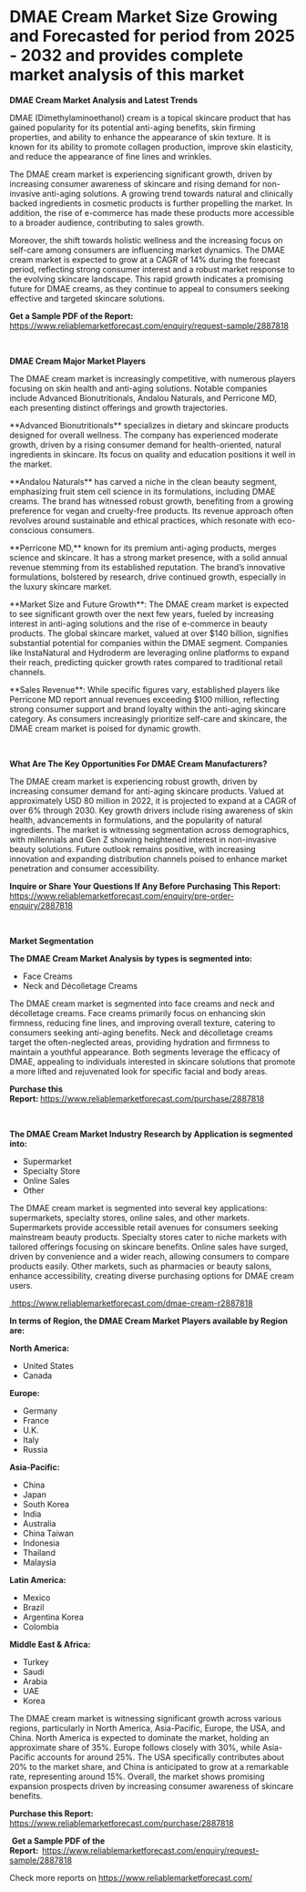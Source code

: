 <p><h1>DMAE Cream Market Size Growing and Forecasted for period from 2025 - 2032 and provides complete market analysis of this market</h1></p><p><strong>DMAE Cream Market Analysis and Latest Trends</strong></p>
<p><p>DMAE (Dimethylaminoethanol) cream is a topical skincare product that has gained popularity for its potential anti-aging benefits, skin firming properties, and ability to enhance the appearance of skin texture. It is known for its ability to promote collagen production, improve skin elasticity, and reduce the appearance of fine lines and wrinkles. </p><p>The DMAE cream market is experiencing significant growth, driven by increasing consumer awareness of skincare and rising demand for non-invasive anti-aging solutions. A growing trend towards natural and clinically backed ingredients in cosmetic products is further propelling the market. In addition, the rise of e-commerce has made these products more accessible to a broader audience, contributing to sales growth. </p><p>Moreover, the shift towards holistic wellness and the increasing focus on self-care among consumers are influencing market dynamics. The DMAE cream market is expected to grow at a CAGR of 14% during the forecast period, reflecting strong consumer interest and a robust market response to the evolving skincare landscape. This rapid growth indicates a promising future for DMAE creams, as they continue to appeal to consumers seeking effective and targeted skincare solutions.</p></p>
<p><strong>Get a Sample PDF of the Report:&nbsp;</strong> <a href="https://www.reliablemarketforecast.com/enquiry/request-sample/2887818?utm_campaign=2325&utm_medium=2&utm_source=Github&utm_content=ia&utm_term=14032025&utm_id=dmae-cream">https://www.reliablemarketforecast.com/enquiry/request-sample/2887818</a></p>
<p>&nbsp;</p>
<p><strong>DMAE Cream Major Market Players</strong></p>
<p><p>The DMAE cream market is increasingly competitive, with numerous players focusing on skin health and anti-aging solutions. Notable companies include Advanced Bionutritionals, Andalou Naturals, and Perricone MD, each presenting distinct offerings and growth trajectories.</p><p>**Advanced Bionutritionals** specializes in dietary and skincare products designed for overall wellness. The company has experienced moderate growth, driven by a rising consumer demand for health-oriented, natural ingredients in skincare. Its focus on quality and education positions it well in the market.</p><p>**Andalou Naturals** has carved a niche in the clean beauty segment, emphasizing fruit stem cell science in its formulations, including DMAE creams. The brand has witnessed robust growth, benefiting from a growing preference for vegan and cruelty-free products. Its revenue approach often revolves around sustainable and ethical practices, which resonate with eco-conscious consumers.</p><p>**Perricone MD,** known for its premium anti-aging products, merges science and skincare. It has a strong market presence, with a solid annual revenue stemming from its established reputation. The brand’s innovative formulations, bolstered by research, drive continued growth, especially in the luxury skincare market.</p><p>**Market Size and Future Growth**: The DMAE cream market is expected to see significant growth over the next few years, fueled by increasing interest in anti-aging solutions and the rise of e-commerce in beauty products. The global skincare market, valued at over $140 billion, signifies substantial potential for companies within the DMAE segment. Companies like InstaNatural and Hydroderm are leveraging online platforms to expand their reach, predicting quicker growth rates compared to traditional retail channels.</p><p>**Sales Revenue**: While specific figures vary, established players like Perricone MD report annual revenues exceeding $100 million, reflecting strong consumer support and brand loyalty within the anti-aging skincare category. As consumers increasingly prioritize self-care and skincare, the DMAE cream market is poised for dynamic growth.</p></p>
<p>&nbsp;</p>
<p><strong>What Are The Key Opportunities For DMAE Cream Manufacturers?</strong></p>
<p><p>The DMAE cream market is experiencing robust growth, driven by increasing consumer demand for anti-aging skincare products. Valued at approximately USD 80 million in 2022, it is projected to expand at a CAGR of over 6% through 2030. Key growth drivers include rising awareness of skin health, advancements in formulations, and the popularity of natural ingredients. The market is witnessing segmentation across demographics, with millennials and Gen Z showing heightened interest in non-invasive beauty solutions. Future outlook remains positive, with increasing innovation and expanding distribution channels poised to enhance market penetration and consumer accessibility.</p></p>
<p><strong>Inquire or Share Your Questions If Any Before Purchasing This Report:</strong> <a href="https://www.reliablemarketforecast.com/enquiry/pre-order-enquiry/2887818?utm_campaign=2325&utm_medium=2&utm_source=Github&utm_content=ia&utm_term=14032025&utm_id=dmae-cream">https://www.reliablemarketforecast.com/enquiry/pre-order-enquiry/2887818</a></p>
<p>&nbsp;</p>
<p><strong>Market Segmentation</strong></p>
<p><strong>The DMAE Cream Market Analysis by types is segmented into:</strong></p>
<p><ul><li>Face Creams</li><li>Neck and Décolletage Creams</li></ul></p>
<p><p>The DMAE cream market is segmented into face creams and neck and décolletage creams. Face creams primarily focus on enhancing skin firmness, reducing fine lines, and improving overall texture, catering to consumers seeking anti-aging benefits. Neck and décolletage creams target the often-neglected areas, providing hydration and firmness to maintain a youthful appearance. Both segments leverage the efficacy of DMAE, appealing to individuals interested in skincare solutions that promote a more lifted and rejuvenated look for specific facial and body areas.</p></p>
<p><strong>Purchase this Report:&nbsp;</strong><a href="https://www.reliablemarketforecast.com/purchase/2887818?utm_campaign=2325&utm_medium=2&utm_source=Github&utm_content=ia&utm_term=14032025&utm_id=dmae-cream">https://www.reliablemarketforecast.com/purchase/2887818</a></p>
<p>&nbsp;</p>
<p><strong>The DMAE Cream Market Industry Research by Application is segmented into:</strong></p>
<p><ul><li>Supermarket</li><li>Specialty Store</li><li>Online Sales</li><li>Other</li></ul></p>
<p><p>The DMAE cream market is segmented into several key applications: supermarkets, specialty stores, online sales, and other markets. Supermarkets provide accessible retail avenues for consumers seeking mainstream beauty products. Specialty stores cater to niche markets with tailored offerings focusing on skincare benefits. Online sales have surged, driven by convenience and a wider reach, allowing consumers to compare products easily. Other markets, such as pharmacies or beauty salons, enhance accessibility, creating diverse purchasing options for DMAE cream users.</p></p>
<p><a href="https://www.reliablemarketforecast.com/dmae-cream-r2887818?utm_campaign=2325&utm_medium=2&utm_source=Github&utm_content=ia&utm_term=14032025&utm_id=dmae-cream">&nbsp;https://www.reliablemarketforecast.com/dmae-cream-r2887818</a></p>
<p><strong>In terms of Region, the DMAE Cream Market Players available by Region are:</strong></p>
<p>
    <p> <strong> North America: </strong>
        <ul>
            <li>United States</li>
            <li>Canada</li>
        </ul>
        </p> 
    <p> <strong> Europe: </strong>
        <ul>
            <li>Germany</li>
            <li>France</li>
            <li>U.K.</li>
            <li>Italy</li>
            <li>Russia</li>
        </ul>
        </p> 
    <p> <strong> Asia-Pacific: </strong>
        <ul>
            <li>China</li>
            <li>Japan</li>
            <li>South Korea</li>
            <li>India</li>
            <li>Australia</li>
            <li>China Taiwan</li>
            <li>Indonesia</li>
            <li>Thailand</li>
            <li>Malaysia</li>
        </ul>
        </p> 
    <p> <strong> Latin America: </strong>
        <ul>
            <li>Mexico</li>
            <li>Brazil</li>
            <li>Argentina Korea</li>
            <li>Colombia</li>
        </ul>
        </p> 
    <p> <strong> Middle East & Africa: </strong>
        <ul>
            <li>Turkey</li>
            <li>Saudi</li>
            <li>Arabia</li>
            <li>UAE</li>
            <li>Korea</li>
        </ul>
    </p>
    </p>
<p><p>The DMAE cream market is witnessing significant growth across various regions, particularly in North America, Asia-Pacific, Europe, the USA, and China. North America is expected to dominate the market, holding an approximate share of 35%. Europe follows closely with 30%, while Asia-Pacific accounts for around 25%. The USA specifically contributes about 20% to the market share, and China is anticipated to grow at a remarkable rate, representing around 15%. Overall, the market shows promising expansion prospects driven by increasing consumer awareness of skincare benefits.</p></p>
<p><strong>Purchase this Report: </strong><a href="https://www.reliablemarketforecast.com/purchase/2887818?utm_campaign=2325&utm_medium=2&utm_source=Github&utm_content=ia&utm_term=14032025&utm_id=dmae-cream">https://www.reliablemarketforecast.com/purchase/2887818</a></p>
<p>&nbsp;<strong>Get a Sample PDF of the Report:&nbsp;&nbsp;</strong><a href="https://www.reliablemarketforecast.com/enquiry/request-sample/2887818?utm_campaign=2325&utm_medium=2&utm_source=Github&utm_content=ia&utm_term=14032025&utm_id=dmae-cream">https://www.reliablemarketforecast.com/enquiry/request-sample/2887818</a></p>
<p><strong></strong></p>
<p>Check more reports on <a href="https://www.reliablemarketforecast.com/?utm_campaign=2325&utm_medium=2&utm_source=Github&utm_content=ia&utm_term=14032025&utm_id=dmae-cream">https://www.reliablemarketforecast.com/</a></p>